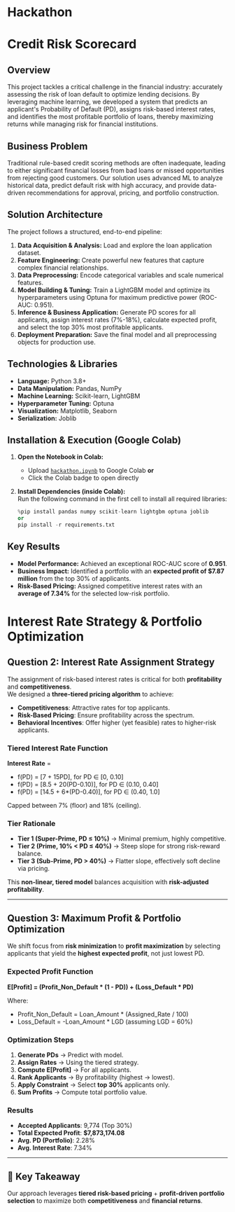 # Hackathon
#  Credit Risk Scorecard

## Overview
This project tackles a critical challenge in the financial industry: accurately assessing the risk of loan default to optimize lending decisions. By leveraging machine learning, we developed a system that predicts an applicant's Probability of Default (PD), assigns risk-based interest rates, and identifies the most profitable portfolio of loans, thereby maximizing returns while managing risk for financial institutions.

## Business Problem
Traditional rule-based credit scoring methods are often inadequate, leading to either significant financial losses from bad loans or missed opportunities from rejecting good customers. Our solution uses advanced ML to analyze historical data, predict default risk with high accuracy, and provide data-driven recommendations for approval, pricing, and portfolio construction.

## Solution Architecture
The project follows a structured, end-to-end pipeline:
1.  **Data Acquisition & Analysis:** Load and explore the loan application dataset.
2.  **Feature Engineering:** Create powerful new features that capture complex financial relationships.
3.  **Data Preprocessing:** Encode categorical variables and scale numerical features.
4.  **Model Building & Tuning:** Train a LightGBM model and optimize its hyperparameters using Optuna for maximum predictive power (ROC-AUC: 0.951).
5.  **Inference & Business Application:** Generate PD scores for all applicants, assign interest rates (7%-18%), calculate expected profit, and select the top 30% most profitable applicants.
6.  **Deployment Preparation:** Save the final model and all preprocessing objects for production use.



## Technologies & Libraries
-   **Language:** Python 3.8+
-   **Data Manipulation:** Pandas, NumPy
-   **Machine Learning:** Scikit-learn, LightGBM
-   **Hyperparameter Tuning:** Optuna
-   **Visualization:** Matplotlib, Seaborn
-   **Serialization:** Joblib

## Installation & Execution (Google Colab)

1. **Open the Notebook in Colab:**  
   - Upload [`hackathon.ipynb`][def] to Google Colab **or**  
   - Click the Colab badge to open directly  


2. **Install Dependencies (inside Colab):**  
   Run the following command in the first cell to install all required libraries:  
   ```python
   %pip install pandas numpy scikit-learn lightgbm optuna joblib
   or
   pip install -r requirements.txt
## Key Results
-   **Model Performance:** Achieved an exceptional ROC-AUC score of **0.951**.
-   **Business Impact:** Identified a portfolio with an **expected profit of $7.87 million** from the top 30% of applicants.
-   **Risk-Based Pricing:** Assigned competitive interest rates with an **average of 7.34%** for the selected low-risk portfolio.

# Interest Rate Strategy & Portfolio Optimization

## Question 2: Interest Rate Assignment Strategy
The assignment of risk-based interest rates is critical for both **profitability** and **competitiveness**.  
We designed a **three-tiered pricing algorithm** to achieve:

- **Competitiveness**: Attractive rates for top applicants.  
- **Risk-Based Pricing**: Ensure profitability across the spectrum.  
- **Behavioral Incentives**: Offer higher (yet feasible) rates to higher-risk applicants.  

### Tiered Interest Rate Function

**Interest Rate** = 
- f(PD) = [7 + 15PD], for PD ∈ [0, 0.10]
- f(PD) = [8.5 + 20(PD-0.10)], for PD ∈ (0.10, 0.40]
- f(PD) = [14.5 + 6*(PD-0.40)], for PD ∈ (0.40, 1.0]

Capped between 7% (floor) and 18% (ceiling).


### Tier Rationale
- **Tier 1 (Super-Prime, PD ≤ 10%)** → Minimal premium, highly competitive.  
- **Tier 2 (Prime, 10% < PD ≤ 40%)** → Steep slope for strong risk-reward balance.  
- **Tier 3 (Sub-Prime, PD > 40%)** → Flatter slope, effectively soft decline via pricing.  

This **non-linear, tiered model** balances acquisition with **risk-adjusted profitability**.

---

## Question 3: Maximum Profit & Portfolio Optimization
We shift focus from **risk minimization** to **profit maximization** by selecting applicants that yield the **highest expected profit**, not just lowest PD.  

### Expected Profit Function
**E[Profit] = (Profit_Non_Default * (1 - PD)) + (Loss_Default * PD)**

Where:
- Profit_Non_Default = Loan_Amount * (Assigned_Rate / 100)
- Loss_Default = -Loan_Amount * LGD (assuming LGD = 60%)

### Optimization Steps
1. **Generate PDs** → Predict with model.  
2. **Assign Rates** → Using the tiered strategy.  
3. **Compute E[Profit]** → For all applicants.  
4. **Rank Applicants** → By profitability (highest → lowest).  
5. **Apply Constraint** → Select **top 30%** applicants only.  
6. **Sum Profits** → Compute total portfolio value.  

### Results
- **Accepted Applicants**: 9,774 (Top 30%)  
- **Total Expected Profit**: **$7,873,174.08**  
- **Avg. PD (Portfolio)**: 2.28%  
- **Avg. Interest Rate**: 7.34%  

---

## 🚀 Key Takeaway
Our approach leverages **tiered risk-based pricing** + **profit-driven portfolio selection** to maximize both **competitiveness** and **financial returns**.



[def]: https://colab.research.google.com/drive/1Wn0Ox3JQjyFwgxXAZj1t5MZmlKv_QXpS?usp=sharing
